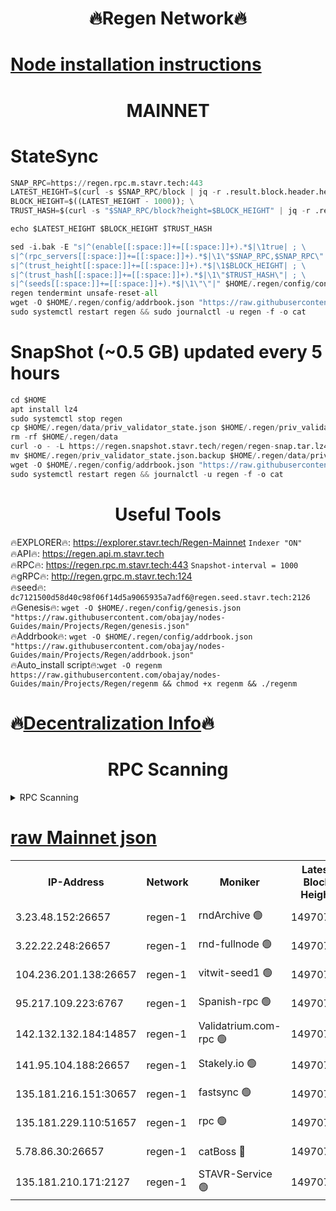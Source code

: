 <h1 align="center"> 🔥Regen Network🔥</h1>

[Node installation instructions](https://github.com/obajay/nodes-Guides/tree/main/Projects/Regen)
=
<h1 align="center"> MAINNET</h1>

# StateSync
```python
SNAP_RPC=https://regen.rpc.m.stavr.tech:443
LATEST_HEIGHT=$(curl -s $SNAP_RPC/block | jq -r .result.block.header.height); \
BLOCK_HEIGHT=$((LATEST_HEIGHT - 1000)); \
TRUST_HASH=$(curl -s "$SNAP_RPC/block?height=$BLOCK_HEIGHT" | jq -r .result.block_id.hash)

echo $LATEST_HEIGHT $BLOCK_HEIGHT $TRUST_HASH

sed -i.bak -E "s|^(enable[[:space:]]+=[[:space:]]+).*$|\1true| ; \
s|^(rpc_servers[[:space:]]+=[[:space:]]+).*$|\1\"$SNAP_RPC,$SNAP_RPC\"| ; \
s|^(trust_height[[:space:]]+=[[:space:]]+).*$|\1$BLOCK_HEIGHT| ; \
s|^(trust_hash[[:space:]]+=[[:space:]]+).*$|\1\"$TRUST_HASH\"| ; \
s|^(seeds[[:space:]]+=[[:space:]]+).*$|\1\"\"|" $HOME/.regen/config/config.toml
regen tendermint unsafe-reset-all
wget -O $HOME/.regen/config/addrbook.json "https://raw.githubusercontent.com/obajay/nodes-Guides/main/Projects/Regen/addrbook.json"
sudo systemctl restart regen && sudo journalctl -u regen -f -o cat
```
# SnapShot (~0.5 GB) updated every 5 hours
```python
cd $HOME
apt install lz4
sudo systemctl stop regen
cp $HOME/.regen/data/priv_validator_state.json $HOME/.regen/priv_validator_state.json.backup
rm -rf $HOME/.regen/data
curl -o - -L https://regen.snapshot.stavr.tech/regen/regen-snap.tar.lz4 | lz4 -c -d - | tar -x -C $HOME/.regen --strip-components 2
mv $HOME/.regen/priv_validator_state.json.backup $HOME/.regen/data/priv_validator_state.json
wget -O $HOME/.regen/config/addrbook.json "https://raw.githubusercontent.com/obajay/nodes-Guides/main/Projects/Regen/addrbook.json"
sudo systemctl restart regen && journalctl -u regen -f -o cat
```

 <h1 align="center"> Useful Tools</h1>

🔥EXPLORER🔥:     https://explorer.stavr.tech/Regen-Mainnet        `Indexer "ON"` \
🔥API🔥:          https://regen.api.m.stavr.tech \
🔥RPC🔥:          https://regen.rpc.m.stavr.tech:443              `Snapshot-interval = 1000` \
🔥gRPC🔥:         http://regen.grpc.m.stavr.tech:124 \
🔥seed🔥:      `dc7121500d58d40c98f06f14d5a9065935a7adf6@regen.seed.stavr.tech:2126` \
🔥Genesis🔥:   `wget -O $HOME/.regen/config/genesis.json "https://raw.githubusercontent.com/obajay/nodes-Guides/main/Projects/Regen/genesis.json"` \
🔥Addrbook🔥:  `wget -O $HOME/.regen/config/addrbook.json "https://raw.githubusercontent.com/obajay/nodes-Guides/main/Projects/Regen/addrbook.json"` \
🔥Auto_install script🔥:`wget -O regenm https://raw.githubusercontent.com/obajay/nodes-Guides/main/Projects/Regen/regenm && chmod +x regenm && ./regenm`

🔥[Decentralization Info](https://github.com/obajay/StateSync-snapshots/tree/main/Projects/Regen/Decentralization)🔥
=
<h1 align="center"> RPC Scanning</h1>

<details>
<summary>RPC Scanning</summary>

<h2 align="center"> We scan nodes in real time every 4 hours. And we provide the final result of RPC endpoints.
We cannot influence the operation of these nodes in any way. </h2>


```python
If Voting Power is higher than 0 --> then the Node is a validator of the network and may be subject to attack and be a potential threat to the chain.
```
```python
We marked such validators with a red symbol
```

</details>

[raw Mainnet json](https://rpc-check.regenm.stavr.tech/regenm/rpc-regenm-result.json)
=


<table><tr><th>IP-Address</th><th>Network</th><th>Moniker</th><th>Latest Block Height</th><th>Earliest Block Height</th><th>Catching Up</th><th>Tx Index</th><th>Voting Power</th><th>Scan Time</th></tr><tr><td>3.23.48.152:26657</td><td>regen-1</td><td>rndArchive 🟢</td><td>14970749</td><td>1</td><td>False</td><td>on</td><td>0</td><td>2024-03-04T11:40:45.574107848UTC</td></tr><tr><td>3.22.22.248:26657</td><td>regen-1</td><td>rnd-fullnode 🟢</td><td>14970748</td><td>4134001</td><td>False</td><td>on</td><td>0</td><td>2024-03-04T11:40:42.911664318UTC</td></tr><tr><td>104.236.201.138:26657</td><td>regen-1</td><td>vitwit-seed1 🟢</td><td>14970744</td><td>8943001</td><td>False</td><td>on</td><td>0</td><td>2024-03-04T11:40:15.088094994UTC</td></tr><tr><td>95.217.109.223:6767</td><td>regen-1</td><td>Spanish-rpc 🟢</td><td>14970751</td><td>10068001</td><td>False</td><td>on</td><td>0</td><td>2024-03-04T11:40:58.682170883UTC</td></tr><tr><td>142.132.132.184:14857</td><td>regen-1</td><td>Validatrium.com-rpc 🟢</td><td>14970751</td><td>11175001</td><td>False</td><td>on</td><td>0</td><td>2024-03-04T11:40:58.929086798UTC</td></tr><tr><td>141.95.104.188:26657</td><td>regen-1</td><td>Stakely.io 🟢</td><td>14970747</td><td>13442501</td><td>False</td><td>on</td><td>0</td><td>2024-03-04T11:40:34.093157467UTC</td></tr><tr><td>135.181.216.151:30657</td><td>regen-1</td><td>fastsync 🟢</td><td>14970749</td><td>14457001</td><td>False</td><td>off</td><td>0</td><td>2024-03-04T11:40:48.182258885UTC</td></tr><tr><td>135.181.229.110:51657</td><td>regen-1</td><td>rpc 🟢</td><td>14970747</td><td>14844001</td><td>False</td><td>on</td><td>0</td><td>2024-03-04T11:40:31.826730064UTC</td></tr><tr><td>5.78.86.30:26657</td><td>regen-1</td><td>catBoss 🔴</td><td>14970754</td><td>14962001</td><td>False</td><td>on</td><td>9087051877</td><td>2024-03-04T11:41:16.311317540UTC</td></tr><tr><td>135.181.210.171:2127</td><td>regen-1</td><td>STAVR-Service 🟢</td><td>14970755</td><td>14970001</td><td>False</td><td>on</td><td>0</td><td>2024-03-04T11:41:20.701129188UTC</td></tr></table>